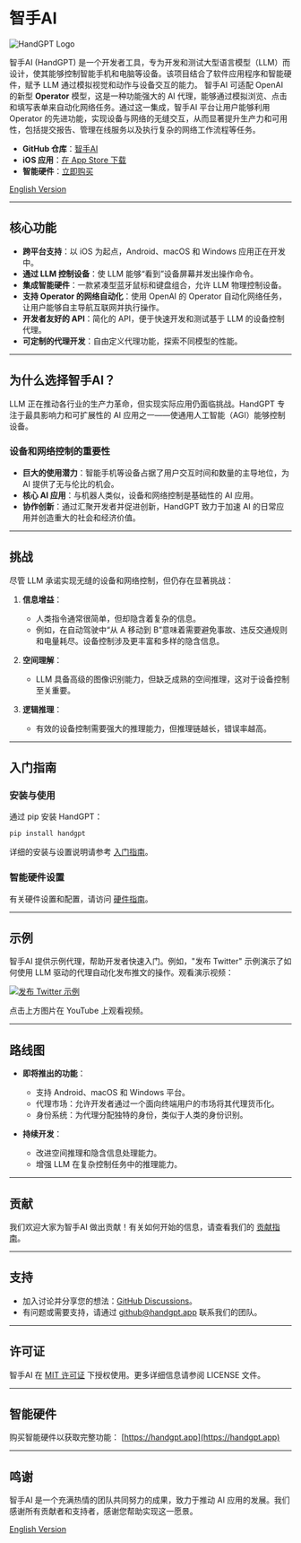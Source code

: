 # 智手AI

![HandGPT Logo](https://avatars.githubusercontent.com/u/177122101?s=100&v=4)

智手AI (HandGPT) 是一个开发者工具，专为开发和测试大型语言模型（LLM）而设计，使其能够控制智能手机和电脑等设备。该项目结合了软件应用程序和智能硬件，赋予 LLM 通过模拟视觉和动作与设备交互的能力。
智手AI 可适配 OpenAI 的新型 **Operator** 模型，这是一种功能强大的 AI 代理，能够通过模拟浏览、点击和填写表单来自动化网络任务。通过这一集成，智手AI 平台让用户能够利用 Operator 的先进功能，实现设备与网络的无缝交互，从而显著提升生产力和可用性，包括提交报告、管理在线服务以及执行复杂的网络工作流程等任务。

- **GitHub 仓库**：[智手AI](https://github.com/handgpt/HandGPT)
- **iOS 应用**：[在 App Store 下载](https://apps.apple.com/us/app/handgpt/id6737915559)
- **智能硬件**：[立即购买](https://handgpt.app)

[English Version](README.md)

---

## 核心功能

- **跨平台支持**：以 iOS 为起点，Android、macOS 和 Windows 应用正在开发中。
- **通过 LLM 控制设备**：使 LLM 能够“看到”设备屏幕并发出操作命令。
- **集成智能硬件**：一款紧凑型蓝牙鼠标和键盘组合，允许 LLM 物理控制设备。
- **支持 Operator 的网络自动化**：使用 OpenAI 的 Operator 自动化网络任务，让用户能够自主导航互联网并执行操作。
- **开发者友好的 API**：简化的 API，便于快速开发和测试基于 LLM 的设备控制代理。
- **可定制的代理开发**：自由定义代理功能，探索不同模型的性能。

---

## 为什么选择智手AI？

LLM 正在推动各行业的生产力革命，但实现实际应用仍面临挑战。HandGPT 专注于最具影响力和可扩展性的 AI 应用之一——使通用人工智能（AGI）能够控制设备。

### 设备和网络控制的重要性

- **巨大的使用潜力**：智能手机等设备占据了用户交互时间和数量的主导地位，为 AI 提供了无与伦比的机会。
- **核心 AI 应用**：与机器人类似，设备和网络控制是基础性的 AI 应用。
- **协作创新**：通过汇聚开发者并促进创新，HandGPT 致力于加速 AI 的日常应用并创造重大的社会和经济价值。

---

## 挑战

尽管 LLM 承诺实现无缝的设备和网络控制，但仍存在显著挑战：

1. **信息增益**：
   - 人类指令通常很简单，但却隐含着复杂的信息。
   - 例如，在自动驾驶中“从 A 移动到 B”意味着需要避免事故、违反交通规则和电量耗尽。设备控制涉及更丰富和多样的隐含信息。

2. **空间理解**：
   - LLM 具备高级的图像识别能力，但缺乏成熟的空间推理，这对于设备控制至关重要。

3. **逻辑推理**：
   - 有效的设备控制需要强大的推理能力，但推理链越长，错误率越高。

---

## 入门指南

### 安装与使用
通过 pip 安装 HandGPT：

```bash
pip install handgpt
```

详细的安装与设置说明请参考 [入门指南](docs/getting_started.md)。

### 智能硬件设置
有关硬件设置和配置，请访问 [硬件指南](docs/hardware.md)。

---

## 示例

智手AI 提供示例代理，帮助开发者快速入门。例如，"发布 Twitter" 示例演示了如何使用 LLM 驱动的代理自动化发布推文的操作。观看演示视频：

[![发布 Twitter 示例](https://img.youtube.com/vi/9GSG7uFv8p8/0.jpg)](https://www.youtube.com/watch?v=9GSG7uFv8p8)

点击上方图片在 YouTube 上观看视频。

---

## 路线图

- **即将推出的功能**：
  - 支持 Android、macOS 和 Windows 平台。
  - 代理市场：允许开发者通过一个面向终端用户的市场将其代理货币化。
  - 身份系统：为代理分配独特的身份，类似于人类的身份识别。

- **持续开发**：
  - 改进空间推理和隐含信息处理能力。
  - 增强 LLM 在复杂控制任务中的推理能力。

---

## 贡献

我们欢迎大家为智手AI 做出贡献！有关如何开始的信息，请查看我们的 [贡献指南](CONTRIBUTING.md)。

---

## 支持

- 加入讨论并分享您的想法：[GitHub Discussions](https://github.com/handgpt/HandGPT/discussions)。
- 有问题或需要支持，请通过 [github@handgpt.app](mailto:github@handgpt.app) 联系我们的团队。

---

## 许可证

智手AI 在 [MIT 许可证](LICENSE) 下授权使用。更多详细信息请参阅 LICENSE 文件。

---

## 智能硬件

购买智能硬件以获取完整功能：
[https://handgpt.app](https://handgpt.app)

---

## 鸣谢

智手AI 是一个充满热情的团队共同努力的成果，致力于推动 AI 应用的发展。我们感谢所有贡献者和支持者，感谢您帮助实现这一愿景。

[English Version](README.md)

